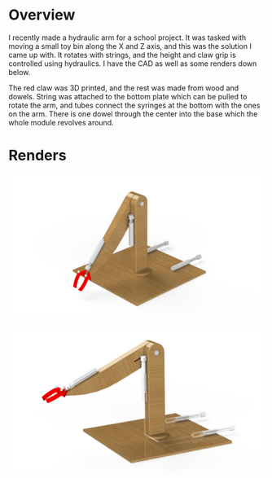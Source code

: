 # Overview

I recently made a hydraulic arm for a school project. It was tasked with moving a small toy bin along the X and Z axis, and this was the solution I came up with. It rotates with strings, and the height and claw grip is controlled using hydraulics. I have the CAD as well as some renders down below.

The red claw was 3D printed, and the rest was made from wood and dowels. String was attached to the bottom plate which can be pulled to rotate the arm, and tubes connect the syringes at the bottom with the ones on the arm. There is one dowel through the center into the base which the whole module revolves around.

# Renders

![Renders Image](render1.png)

![Renders Image](render3.png)

